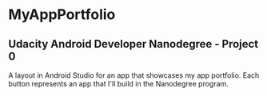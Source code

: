 # MyAppPortfolio

## Udacity Android Developer Nanodegree - Project 0

A layout in Android Studio for an app that showcases my app portfolio. 
Each button represents an app that I'll build in the Nanodegree program.
